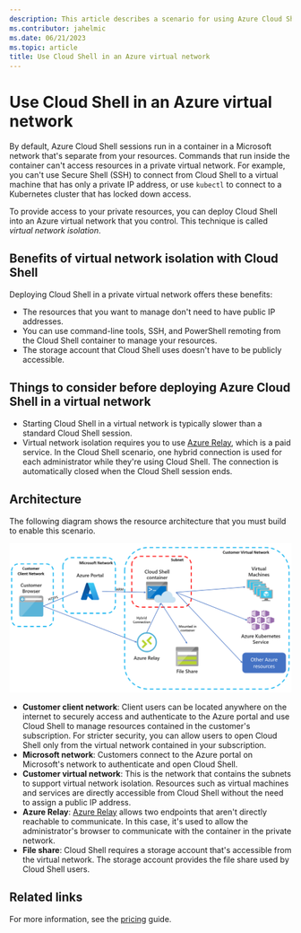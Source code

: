 ```yaml
---
description: This article describes a scenario for using Azure Cloud Shell in a private virtual network.
ms.contributor: jahelmic
ms.date: 06/21/2023
ms.topic: article
title: Use Cloud Shell in an Azure virtual network
---
```


# Use Cloud Shell in an Azure virtual network

By default, Azure Cloud Shell sessions run in a container in a Microsoft network that's separate
from your resources. Commands that run inside the container can't access resources in a private
virtual network. For example, you can't use Secure Shell (SSH) to connect from Cloud Shell to a
virtual machine that has only a private IP address, or use `kubectl` to connect to a Kubernetes
cluster that has locked down access.

To provide access to your private resources, you can deploy Cloud Shell into an Azure virtual
network that you control. This technique is called _virtual network isolation_.

## Benefits of virtual network isolation with Cloud Shell

Deploying Cloud Shell in a private virtual network offers these benefits:

- The resources that you want to manage don't need to have public IP addresses.
- You can use command-line tools, SSH, and PowerShell remoting from the Cloud Shell container to
  manage your resources.
- The storage account that Cloud Shell uses doesn't have to be publicly accessible.

## Things to consider before deploying Azure Cloud Shell in a virtual network

- Starting Cloud Shell in a virtual network is typically slower than a standard Cloud Shell session.
- Virtual network isolation requires you to use [Azure Relay][01], which is a paid service. In the
  Cloud Shell scenario, one hybrid connection is used for each administrator while they're using
  Cloud Shell. The connection is automatically closed when the Cloud Shell session ends.

## Architecture

The following diagram shows the resource architecture that you must build to enable this scenario.

![Illustration of a Cloud Shell isolated virtual network architecture.][03]

- **Customer client network**: Client users can be located anywhere on the internet to securely
  access and authenticate to the Azure portal and use Cloud Shell to manage resources contained in
  the customer's subscription. For stricter security, you can allow users to open Cloud Shell only
  from the virtual network contained in your subscription.
- **Microsoft network**: Customers connect to the Azure portal on Microsoft's network to
  authenticate and open Cloud Shell.
- **Customer virtual network**: This is the network that contains the subnets to support virtual
  network isolation. Resources such as virtual machines and services are directly accessible from
  Cloud Shell without the need to assign a public IP address.
- **Azure Relay**: [Azure Relay][01] allows two endpoints that aren't directly reachable to
  communicate. In this case, it's used to allow the administrator's browser to communicate with the
  container in the private network.
- **File share**: Cloud Shell requires a storage account that's accessible from the virtual network.
  The storage account provides the file share used by Cloud Shell users.

## Related links

For more information, see the [pricing][02] guide.

<!-- link references -->
[01]: /azure/azure-relay/relay-what-is-it
[02]: https://azure.microsoft.com/pricing/details/service-bus/
[03]: media/overview/data-diagram.png
